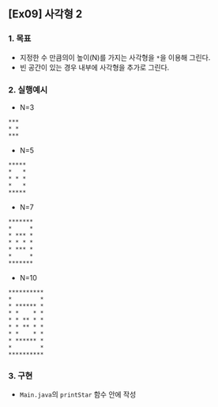 ## [Ex09] 사각형 2

### 1. 목표
* 지정한 수 만큼의이 높이(N)를 가지는 사각형을 `*`을 이용해 그린다.
* 빈 공간이 있는 경우 내부에 사각형을 추가로 그린다.


### 2. 실행예시

* N=3

```
***
* *
***
```

* N=5

```
*****
*   *
* * *
*   *
*****
```

* N=7

```
*******
*     *
* *** *
* * * *
* *** *
*     *
*******
```

* N=10

```
**********
*        *
* ****** *
* *    * *
* * ** * *
* * ** * *
* *    * *
* ****** *
*        *
**********
```


### 3. 구현
* `Main.java`의 `printStar` 함수 안에 작성
